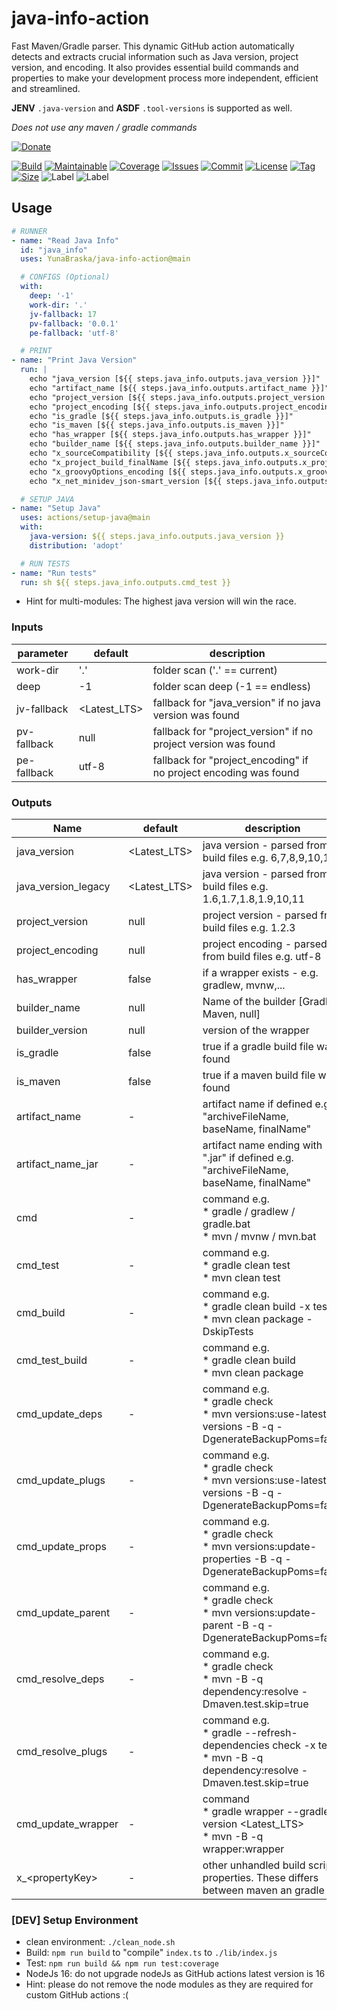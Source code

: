 # java-info-action

Fast Maven/Gradle parser.
This dynamic GitHub action automatically detects and extracts crucial information such as Java version, project version,
and encoding.
It also provides essential build commands and properties to make your development process more independent, efficient
and streamlined.

**JENV** `.java-version` and **ASDF** `.tool-versions` is supported as well.

*Does not use any maven / gradle commands*

[![Donate](https://img.shields.io/badge/Donate-PayPal-green.svg)](https://www.paypal.com/donate/?hosted_button_id=HFHFUT3G6TZF6)

[![Build][build_shield]][build_link]
[![Maintainable][maintainable_shield]][maintainable_link]
[![Coverage][coverage_shield]][coverage_link]
[![Issues][issues_shield]][issues_link]
[![Commit][commit_shield]][commit_link]
[![License][license_shield]][license_link]
[![Tag][tag_shield]][tag_link]
[![Size][size_shield]][size_shield]
![Label][label_shield]
![Label][node_version]

## Usage

```yaml
# RUNNER
- name: "Read Java Info"
  id: "java_info"
  uses: YunaBraska/java-info-action@main

  # CONFIGS (Optional)
  with:
    deep: '-1'
    work-dir: '.'
    jv-fallback: 17
    pv-fallback: '0.0.1'
    pe-fallback: 'utf-8'

  # PRINT
- name: "Print Java Version"
  run: |
    echo "java_version [${{ steps.java_info.outputs.java_version }}]"
    echo "artifact_name [${{ steps.java_info.outputs.artifact_name }}]"
    echo "project_version [${{ steps.java_info.outputs.project_version }}]"
    echo "project_encoding [${{ steps.java_info.outputs.project_encoding }}]"
    echo "is_gradle [${{ steps.java_info.outputs.is_gradle }}]"
    echo "is_maven [${{ steps.java_info.outputs.is_maven }}]"
    echo "has_wrapper [${{ steps.java_info.outputs.has_wrapper }}]"
    echo "builder_name [${{ steps.java_info.outputs.builder_name }}]"
    echo "x_sourceCompatibility [${{ steps.java_info.outputs.x_sourceCompatibility }}]"
    echo "x_project_build_finalName [${{ steps.java_info.outputs.x_project_build_finalName }}]"
    echo "x_groovyOptions_encoding [${{ steps.java_info.outputs.x_groovyOptions_encoding }}]"
    echo "x_net_minidev_json-smart_version [${{ steps.java_info.outputs.x_project_dependencies_dependency_net_minidev_json-smart_version }}]"

  # SETUP JAVA
- name: "Setup Java"
  uses: actions/setup-java@main
  with:
    java-version: ${{ steps.java_info.outputs.java_version }}
    distribution: 'adopt'

  # RUN TESTS
- name: "Run tests"
  run: sh ${{ steps.java_info.outputs.cmd_test }}

```

* Hint for multi-modules: The highest java version will win the race.

### Inputs

| parameter   | default      | description                                                      |
|-------------|--------------|------------------------------------------------------------------|
| work-dir    | '.'          | folder scan ('.' == current)                                     |
| deep        | -1           | folder scan deep (-1 == endless)                                 |
| jv-fallback | <Latest_LTS> | fallback for "java_version" if no java version was found         |
| pv-fallback | null         | fallback for "project_version" if no project version was found   |
| pe-fallback | utf-8        | fallback for "project_encoding" if no project encoding was found |

### Outputs

| Name                | default      | description                                                                                                                 |
|---------------------|--------------|-----------------------------------------------------------------------------------------------------------------------------|
| java_version        | <Latest_LTS> | java version - parsed from build files e.g. 6,7,8,9,10,11                                                                   |
| java_version_legacy | <Latest_LTS> | java version - parsed from build files e.g. 1.6,1.7,1.8,1.9,10,11                                                           |
| project_version     | null         | project version - parsed from build files e.g. 1.2.3                                                                        |
| project_encoding    | null         | project encoding - parsed from build files e.g. utf-8                                                                       |
| has_wrapper         | false        | if a wrapper exists - e.g. gradlew, mvnw,...                                                                                |
| builder_name        | null         | Name of the builder \[Gradle, Maven, null]                                                                                  |
| builder_version     | null         | version of the wrapper                                                                                                      |
| is_gradle           | false        | true if a gradle build file was found                                                                                       |
| is_maven            | false        | true if a maven build file was found                                                                                        |
| artifact_name       | -            | artifact name if defined e.g. "archiveFileName, baseName, finalName"                                                        |
| artifact_name_jar   | -            | artifact name ending with ".jar" if defined e.g. "archiveFileName, baseName, finalName"                                     |
| cmd                 | -            | command e.g. <br>*  gradle / gradlew / gradle.bat <br>*  mvn / mvnw / mvn.bat                                               |
| cmd_test            | -            | command e.g. <br>*  gradle clean test <br>*  mvn clean test                                                                 |
| cmd_build           | -            | command e.g. <br>*  gradle clean build -x test  <br>*  mvn clean package -DskipTests                                        |
| cmd_test_build      | -            | command e.g. <br>*  gradle clean build  <br>*  mvn clean package                                                            |
| cmd_update_deps     | -            | command e.g. <br>*  gradle check  <br>*  mvn versions:use-latest-versions -B -q -DgenerateBackupPoms=false                  |
| cmd_update_plugs    | -            | command e.g. <br>*  gradle check  <br>*  mvn versions:use-latest-versions -B -q -DgenerateBackupPoms=false                  |
| cmd_update_props    | -            | command e.g. <br>*  gradle check  <br>*  mvn versions:update-properties -B -q -DgenerateBackupPoms=false                    |
| cmd_update_parent   | -            | command e.g. <br>*  gradle check  <br>*  mvn versions:update-parent -B -q -DgenerateBackupPoms=false                        |
| cmd_resolve_deps    | -            | command e.g. <br>*  gradle check  <br>*  mvn -B -q dependency:resolve -Dmaven.test.skip=true                                |
| cmd_resolve_plugs   | -            | command e.g. <br> *  gradle --refresh-dependencies check -x test <br>*  mvn -B -q dependency:resolve -Dmaven.test.skip=true |
| cmd_update_wrapper  | -            | command  <br>*  gradle wrapper --gradle-version \<Latest_LTS>  <br>*  mvn -B -q wrapper:wrapper                             |
| x_\<propertyKey>    | -            | other unhandled build script properties. These differs between maven an gradle                                              |

### \[DEV] Setup Environment

* clean environment: `./clean_node.sh`
* Build: `npm run build` to "compile" `index.ts` to `./lib/index.js`
* Test: `npm run build && npm run test:coverage`
* NodeJs 16: do not upgrade nodeJs as GitHub actions latest version is 16
* Hint: please do not remove the node modules as they are required for custom GitHub actions :(

[build_shield]: https://github.com/YunaBraska/java-info-action/workflows/RELEASE/badge.svg

[build_link]: https://github.com/YunaBraska/java-info-action/actions/workflows/publish.yml/badge.svg

[maintainable_shield]: https://img.shields.io/codeclimate/maintainability/YunaBraska/java-info-action?style=flat-square

[maintainable_link]: https://codeclimate.com/github/YunaBraska/java-info-action/maintainability

[coverage_shield]: https://img.shields.io/codeclimate/coverage/YunaBraska/java-info-action?style=flat-square

[coverage_link]: https://codeclimate.com/github/YunaBraska/java-info-action/test_coverage

[issues_shield]: https://img.shields.io/github/issues/YunaBraska/java-info-action?style=flat-square

[issues_link]: https://github.com/YunaBraska/java-info-action/commits/main

[commit_shield]: https://img.shields.io/github/last-commit/YunaBraska/java-info-action?style=flat-square

[commit_link]: https://github.com/YunaBraska/java-info-action/issues

[license_shield]: https://img.shields.io/github/license/YunaBraska/java-info-action?style=flat-square

[license_link]: https://github.com/YunaBraska/java-info-action/blob/main/LICENSE

[tag_shield]: https://img.shields.io/github/v/tag/YunaBraska/java-info-action?style=flat-square

[tag_link]: https://github.com/YunaBraska/java-info-action/releases

[size_shield]: https://img.shields.io/github/repo-size/YunaBraska/java-info-action?style=flat-square

[label_shield]: https://img.shields.io/badge/Yuna-QueenInside-blueviolet?style=flat-square

[gitter_shield]: https://img.shields.io/gitter/room/YunaBraska/java-info-action?style=flat-square

[gitter_link]: https://gitter.im/java-info-action/Lobby

[node_version]: https://img.shields.io/badge/node-16-blueviolet?style=flat-square
